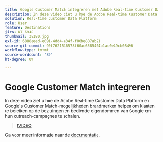 ```yaml
---
title: Google Customer Match integreren met Adobe Real-time Customer Data Platform
description: In deze video ziet u hoe de Adobe Real-time Customer Data Platform en Google's Customer Match-mogelijkheden brandmerken helpen om klanten te bereiken op de bezittingen en bediende eigendommen van Google om hun outreach-campagnes te schalen.
solution: Real-time Customer Data Platform
role: User
feature: Destinations
jira: KT-5948
thumbnail: 38180.jpg
exl-id: 6888eeed-e091-4dd4-a34f-f00be887ab21
source-git-commit: 90f7621536573f60ac6585404b1ac0e49cb08496
workflow-type: tm+mt
source-wordcount: '89'
ht-degree: 0%

---
```


# Google Customer Match integreren

In deze video ziet u hoe de Adobe Real-time Customer Data Platform en Google&#39;s Customer Match-mogelijkheden brandmerken helpen om klanten te bereiken op de bezittingen en bediende eigendommen van Google om hun outreach-campagnes te schalen.

>[!VIDEO](https://video.tv.adobe.com/v/38180?quality=12&learn=on)

Ga voor meer informatie naar de [documentatie](https://experienceleague.adobe.com/docs/experience-platform/destinations/catalog/advertising/google-customer-match.html).
